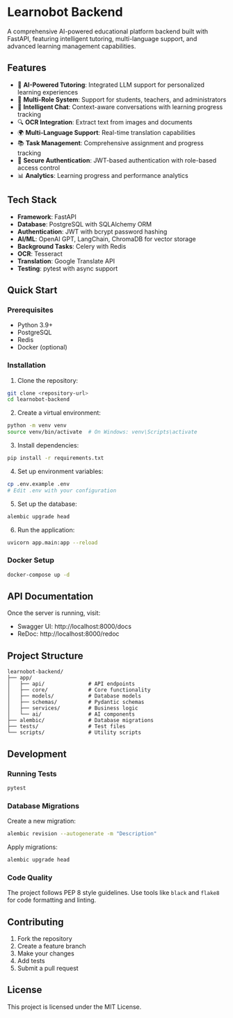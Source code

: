 # Learnobot Backend

A comprehensive AI-powered educational platform backend built with FastAPI, featuring intelligent tutoring, multi-language support, and advanced learning management capabilities.

## Features

- 🤖 **AI-Powered Tutoring**: Integrated LLM support for personalized learning experiences
- 👥 **Multi-Role System**: Support for students, teachers, and administrators
- 💬 **Intelligent Chat**: Context-aware conversations with learning progress tracking
- 🔍 **OCR Integration**: Extract text from images and documents
- 🌍 **Multi-Language Support**: Real-time translation capabilities
- 📚 **Task Management**: Comprehensive assignment and progress tracking
- 🔐 **Secure Authentication**: JWT-based authentication with role-based access control
- 📊 **Analytics**: Learning progress and performance analytics

## Tech Stack

- **Framework**: FastAPI
- **Database**: PostgreSQL with SQLAlchemy ORM
- **Authentication**: JWT with bcrypt password hashing
- **AI/ML**: OpenAI GPT, LangChain, ChromaDB for vector storage
- **Background Tasks**: Celery with Redis
- **OCR**: Tesseract
- **Translation**: Google Translate API
- **Testing**: pytest with async support

## Quick Start

### Prerequisites

- Python 3.9+
- PostgreSQL
- Redis
- Docker (optional)

### Installation

1. Clone the repository:
```bash
git clone <repository-url>
cd learnobot-backend
```

2. Create a virtual environment:
```bash
python -m venv venv
source venv/bin/activate  # On Windows: venv\Scripts\activate
```

3. Install dependencies:
```bash
pip install -r requirements.txt
```

4. Set up environment variables:
```bash
cp .env.example .env
# Edit .env with your configuration
```

5. Set up the database:
```bash
alembic upgrade head
```

6. Run the application:
```bash
uvicorn app.main:app --reload
```

### Docker Setup

```bash
docker-compose up -d
```

## API Documentation

Once the server is running, visit:
- Swagger UI: http://localhost:8000/docs
- ReDoc: http://localhost:8000/redoc

## Project Structure

```
learnobot-backend/
├── app/
│   ├── api/              # API endpoints
│   ├── core/             # Core functionality
│   ├── models/           # Database models
│   ├── schemas/          # Pydantic schemas
│   ├── services/         # Business logic
│   └── ai/               # AI components
├── alembic/              # Database migrations
├── tests/                # Test files
└── scripts/              # Utility scripts
```

## Development

### Running Tests

```bash
pytest
```

### Database Migrations

Create a new migration:
```bash
alembic revision --autogenerate -m "Description"
```

Apply migrations:
```bash
alembic upgrade head
```

### Code Quality

The project follows PEP 8 style guidelines. Use tools like `black` and `flake8` for code formatting and linting.

## Contributing

1. Fork the repository
2. Create a feature branch
3. Make your changes
4. Add tests
5. Submit a pull request

## License

This project is licensed under the MIT License.
